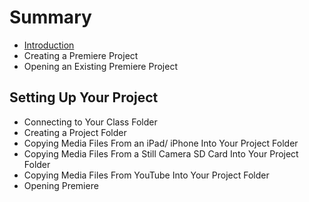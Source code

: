 # Summary

* [Introduction](README.md)
* Creating a Premiere Project
* Opening an Existing Premiere Project

## Setting Up Your Project

* Connecting to Your Class Folder
* Creating a Project Folder
* Copying Media Files From an iPad/ iPhone Into Your Project Folder
* Copying Media Files From a Still Camera SD Card Into Your Project Folder
* Copying Media Files From YouTube Into Your Project Folder
* Opening Premiere

